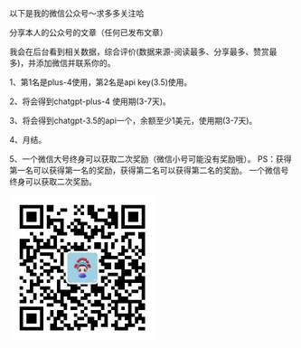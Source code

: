 以下是我的微信公众号～求多多关注哈

分享本人的公众号的文章（任何已发布文章）

我会在后台看到相关数据，综合评价(数据来源-阅读最多、分享最多、赞赏最多)，并添加微信并联系你的。

1、第1名是plus-4使用，第2名是api key(3.5)使用。

2、将会得到chatgpt-plus-4 使用期(3-7天)。

3、将会得到chatgpt-3.5的api一个，余额至少1美元，使用期(3-7天)。

4、月结。

5、一个微信大号终身可以获取二次奖励（微信小号可能没有奖励哦）。
PS：获得第一名可以获得第一名的奖励，获得第二名可以获得第二名的奖励。
一个微信号终身可以获取二次奖励。

![Alt text](./images/WechatIMG3529.jpeg)